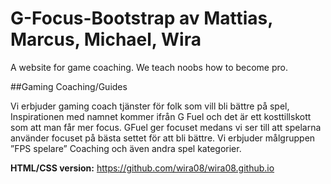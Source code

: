 # G-Focus-Bootstrap av Mattias, Marcus, Michael, Wira
A website for game coaching. We teach noobs how to become pro.

##Gaming Coaching/Guides

Vi erbjuder gaming coach tjänster för folk som vill bli bättre på spel, Inspirationen med namnet kommer ifrån G Fuel och det är ett kosttillskott som att man får mer focus. GFuel ger focuset medans vi ser till att spelarna använder focuset på bästa settet för att bli bättre. Vi erbjuder målgruppen ”FPS spelare” Coaching och även andra spel kategorier.

**HTML/CSS version:**
https://github.com/wira08/wira08.github.io

